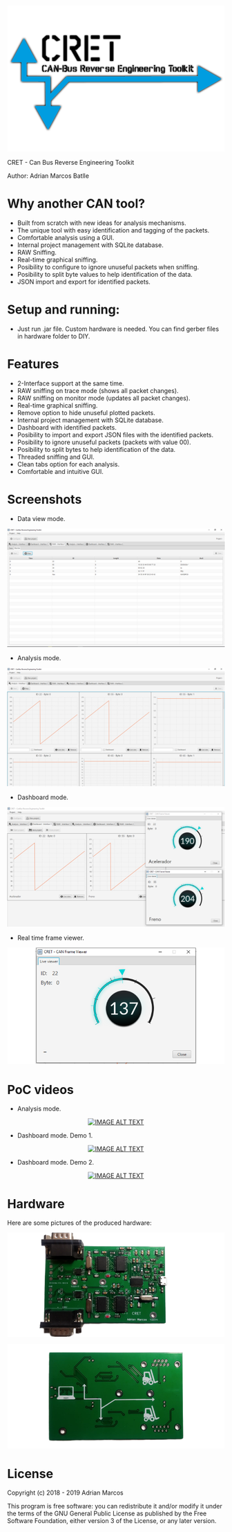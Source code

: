 ![header](https://github.com/amb0070/CRET/blob/master/LOGO.png?raw=true)

CRET - Can Bus Reverse Engineering Toolkit

Author: Adrian Marcos Batlle

# Why another CAN tool?

- Built from scratch with new ideas for analysis mechanisms.
- The unique tool with easy identification and tagging of the packets.
- Comfortable analysis using a GUI.
- Internal project management with SQLite database.
- RAW Sniffing.
- Real-time graphical sniffing.
- Posibility to configure to ignore unuseful packets when sniffing.
- Posibility to split byte values to help identification of the data.
- JSON import and export for identified packets.

# Setup and running:

- Just run .jar file. Custom hardware is needed. You can find gerber files in hardware folder to DIY.

# Features

- 2-Interface support at the same time.
- RAW sniffing on trace mode (shows all packet changes).
- RAW sniffing on monitor mode (updates all packet changes).
- Real-time graphical sniffing.
- Remove option to hide unuseful plotted packets.
- Internal project management with SQLite database.
- Dashboard with identified packets.
- Posibility to import and export JSON files with the identified packets.
- Posibility to ignore unuseful packets (packets with value 00).
- Posibility to split bytes to help identification of the data.
- Threaded sniffing and GUI.
- Clean tabs option for each analysis.
- Comfortable and intuitive GUI.

# Screenshots


 - Data view mode.

  ![Image1](https://github.com/amb0070/CRET/blob/master/documentacion/img/monitor.png?raw=true)

 - Analysis mode.

  ![Image2](https://github.com/amb0070/CRET/blob/master/documentacion/img/analysis1.png?raw=true)

 - Dashboard mode.

  ![Image3](https://github.com/amb0070/CRET/blob/master/documentacion/img/realtimeTag.png?raw=true)

 - Real time frame viewer.

  ![Image4](https://github.com/amb0070/CRET/blob/master/documentacion/img/realtime.png?raw=true)


# PoC videos

- Analysis mode.


<div align="center">
  <a href="https://www.youtube.com/watch?v=8Ipb9t-G_pU"><img src="https://img.youtube.com/vi/8Ipb9t-G_pU/0.jpg" alt="IMAGE ALT TEXT"></a>
</div>


- Dashboard mode. Demo 1.


<div align="center">
  <a href="https://www.youtube.com/watch?v=r4Fte3iZ_Ng"><img src="https://img.youtube.com/vi/r4Fte3iZ_Ng/0.jpg" alt="IMAGE ALT TEXT"></a>
</div>


- Dashboard mode. Demo 2.


<div align="center">
  <a href="https://www.youtube.com/watch?v=Vt_gwQsivE8"><img src="https://img.youtube.com/vi/Vt_gwQsivE8/0.jpg" alt="IMAGE ALT TEXT"></a>
</div>


# Hardware

 Here are some pictures of the produced hardware:


![Image5](https://github.com/amb0070/CRET/blob/master/documentacion/img/finishedPCB.png?raw=true)



![Image6](https://github.com/amb0070/CRET/blob/master/documentacion/img/backPCB.png?raw=true)



# License

Copyright (c) 2018 - 2019 Adrian Marcos

This program is free software: you can redistribute it and/or modify it under the terms of the GNU General Public License as published by the Free Software Foundation, either version 3 of the License, or any later version.
